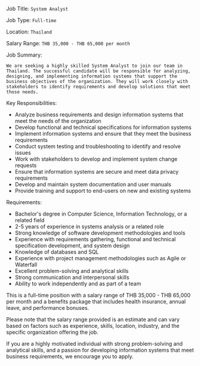 Job Title: `System Analyst`

Job Type: `Full-time`

Location: `Thailand`

Salary Range: `THB 35,000 - THB 65,000 per month`

Job Summary:

`We are seeking a highly skilled System Analyst to join our team in Thailand. The successful candidate will be responsible for analyzing, designing, and implementing information systems that support the business objectives of the organization. They will work closely with stakeholders to identify requirements and develop solutions that meet those needs.`

Key Responsibilities:

* Analyze business requirements and design information systems that meet the needs of the organization
* Develop functional and technical specifications for information systems
* Implement information systems and ensure that they meet the business requirements
* Conduct system testing and troubleshooting to identify and resolve issues
* Work with stakeholders to develop and implement system change requests
* Ensure that information systems are secure and meet data privacy requirements
* Develop and maintain system documentation and user manuals
* Provide training and support to end-users on new and existing systems

Requirements:

* Bachelor's degree in Computer Science, Information Technology, or a related field
* 2-5 years of experience in systems analysis or a related role
* Strong knowledge of software development methodologies and tools
* Experience with requirements gathering, functional and technical specification development, and system design
* Knowledge of databases and SQL
* Experience with project management methodologies such as Agile or Waterfall
* Excellent problem-solving and analytical skills
* Strong communication and interpersonal skills
* Ability to work independently and as part of a team

This is a full-time position with a salary range of THB 35,000 - THB 65,000 per month and a benefits package that includes health insurance, annual leave, and performance bonuses.

Please note that the salary range provided is an estimate and can vary based on factors such as experience, skills, location, industry, and the specific organization offering the job.

If you are a highly motivated individual with strong problem-solving and analytical skills, and a passion for developing information systems that meet business requirements, we encourage you to apply.